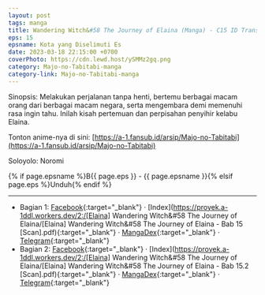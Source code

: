 ```yaml
---
layout: post
tags: manga
title: Wandering Witch&#58 The Journey of Elaina (Manga) - C15 ID Translation
eps: 15
epsname: Kota yang Diselimuti Es
date: 2023-03-18 22:15:00 +0700
coverPhoto: https://cdn.lewd.host/ySMMz2gq.png
category: Majo-no-Tabitabi-manga
category-link: Majo-no-Tabitabi-manga
---
```


Sinopsis: Melakukan perjalanan tanpa henti, bertemu berbagai macam orang dari berbagai macam negara, serta mengembara demi memenuhi rasa ingin tahu. Inilah kisah pertemuan dan perpisahan penyihir kelabu Elaina.

Tonton anime-nya di sini: [https://a-1.fansub.id/arsip/Majo-no-Tabitabi](https://a-1.fansub.id/arsip/Majo-no-Tabitabi)

Soloyolo: Noromi

{% if page.epsname %}B{{ page.eps }} - {{ page.epsname }}{% elsif page.eps %}Unduh{% endif %}

---
- Bagian 1: [Facebook](https://www.facebook.com/a1fansub/posts/pfbid0nxif98zPaSnZ1QmVuWTpQ8UvDuB2FbRJiihRGpq7khaD3QqUUvHXeYSYjzN23RpQl){:target="_blank"} &middot; [Index](https://proyek.a-1ddl.workers.dev/2:/[Elaina] Wandering Witch&#58 The Journey of Elaina/[Elaina] Wandering Witch&#58 The Journey of Elaina - Bab 15 [Scan].pdf){:target="_blank"} &middot; [MangaDex](https://mangadex.org/chapter/98104f26-486a-49a4-b1df-c1e979ea9e28){:target="_blank"} &middot; [Telegram](https://t.me/a1fansubweeklies/242){:target="_blank"}
- Bagian 2: [Facebook](https://www.facebook.com/a1fansub/posts/pfbid02ihMfcschPVFgaRbLJChMbCYys9XmWMNRS746mpbh7E135qnhdiHqQvVmcWk7HGdJl){:target="_blank"} &middot; [Index](https://proyek.a-1ddl.workers.dev/2:/[Elaina] Wandering Witch&#58 The Journey of Elaina/[Elaina] Wandering Witch&#58 The Journey of Elaina - Bab 15.2 [Scan].pdf){:target="_blank"} &middot; [MangaDex](https://mangadex.org/chapter/3c2ca003-5a46-403d-b3c8-7b75f77067dd){:target="_blank"} &middot; [Telegram](https://t.me/a1fansubweeklies/243){:target="_blank"}